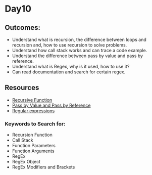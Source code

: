# Day10


## Outcomes:
- Understand what is recursion, the difference between loops and recursion and, how to use recursion to solve problems.
- Understand how call stack works and can trace a code example.
- Understand the difference between pass by value and pass by reference.
- Understand what is Regex, why is it used, how to use it?
- Can read documentation and search for certain regex.

## Resources
* [Recursive Function](https://www.javascripttutorial.net/javascript-recursive-function/)
* [Pass by Value and Pass by Reference](https://www.geeksforgeeks.org/pass-by-value-and-pass-by-reference-in-javascript/)
* [Regular expressions](https://developer.mozilla.org/en-US/docs/Web/JavaScript/Guide/Regular_Expressions)

### Keywords to Search for: 
* Recursion Function
* Call Stack
* Function Parameters
* Function Arguments
* RegEx
* RegEx Object
* RegEx Modifiers and Brackets